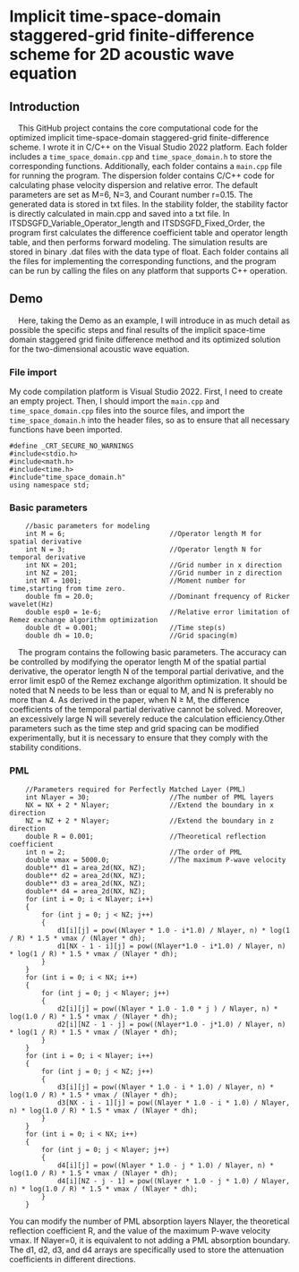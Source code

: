 # Implicit time-space-domain staggered-grid finite-difference scheme for 2D acoustic wave equation  
## Introduction
  &nbsp;&nbsp;&nbsp;&nbsp;This GitHub project contains the core computational code for the optimized implicit time-space-domain staggered-grid finite-difference scheme. I wrote it in C/C++ on the Visual Studio 2022 platform. Each folder includes a `time_space_domain.cpp` and `time_space_domain.h` to store the corresponding functions. Additionally, each folder contains a `main.cpp` file for running the program.
  The dispersion folder contains C/C++ code for calculating phase velocity dispersion and relative error. The default parameters are set as M=6, N=3, and Courant number r=0.15. The generated data is stored in txt files.
  In the stability folder, the stability factor is directly calculated in main.cpp and saved into a txt file.
  In ITSDSGFD_Variable_Operator_length and ITSDSGFD_Fixed_Order, the program first calculates the difference coefficient table and operator length table, and then performs forward modeling. The simulation results are stored in binary .dat files with the data type of float. Each folder contains all the files for implementing the corresponding functions, and the program can be run by calling the files on any platform that supports C++ operation.
## Demo
 &nbsp;&nbsp;&nbsp;&nbsp;Here, taking the Demo as an example, I will introduce in as much detail as possible the specific steps and final results of the implicit space-time domain staggered grid finite difference method and its optimized solution for the two-dimensional acoustic wave equation.
### File import
My code compilation platform is Visual Studio 2022. First, I need to create an empty project. Then, I should import the `main.cpp` and `time_space_domain.cpp` files into the source files, and import the `time_space_domain.h` into the header files, so as to ensure that all necessary functions have been imported.

```cpp{: .line-numbers}
#define _CRT_SECURE_NO_WARNINGS
#include<stdio.h>
#include<math.h>
#include<time.h>
#include"time_space_domain.h"
using namespace std;
```
### Basic parameters
```cpp{: .line-numbers}
	//basic parameters for modeling
	int M = 6;							//Operator length M for spatial derivative
	int N = 3;							//Operator length N for temporal derivative
	int NX = 201;						//Grid number in x direction
	int NZ = 201;						//Grid number in z direction
	int NT = 1001;						//Moment number for time,starting from time zero.
	double fm = 20.0;					//Dominant frequency of Ricker wavelet(Hz)		
	double esp0 = 1e-6;					//Relative error limitation of Remez exchange algorithm optimization
	double dt = 0.001;					//Time step(s)
	double dh = 10.0;					//Grid spacing(m)
```
&nbsp;&nbsp;&nbsp;&nbsp;The program contains the following basic parameters. The accuracy can be controlled by modifying the operator length M of the spatial partial derivative, the operator length N of the temporal partial derivative, and the error limit esp0 of the Remez exchange algorithm optimization. It should be noted that N needs to be less than or equal to M, and N is preferably no more than 4. As derived in the paper, when N ≥ M, the difference coefficients of the temporal partial derivative cannot be solved. Moreover, an excessively large N will severely reduce the calculation efficiency.Other parameters such as the time step and grid spacing can be modified experimentally, but it is necessary to ensure that they comply with the stability conditions.

### PML
```cpp{: .line-numbers}
	//Parameters required for Perfectly Matched Layer (PML)
	int Nlayer = 30;					//The number of PML layers
	NX = NX + 2 * Nlayer;				//Extend the boundary in x direction
	NZ = NZ + 2 * Nlayer;				//Extend the boundary in z direction
	double R = 0.001;					//Theoretical reflection coefficient
	int n = 2;							//The order of PML
	double vmax = 5000.0;				//The maximum P-wave velocity
	double** d1 = area_2d(NX, NZ);
	double** d2 = area_2d(NX, NZ);
	double** d3 = area_2d(NX, NZ);
	double** d4 = area_2d(NX, NZ);
	for (int i = 0; i < Nlayer; i++)
	{
		for (int j = 0; j < NZ; j++)
		{
			d1[i][j] = pow((Nlayer * 1.0 - i*1.0) / Nlayer, n) * log(1 / R) * 1.5 * vmax / (Nlayer * dh);
			d1[NX - 1 - i][j] = pow((Nlayer*1.0 - i*1.0) / Nlayer, n) * log(1 / R) * 1.5 * vmax / (Nlayer * dh);
		}
	}
	for (int i = 0; i < NX; i++)
	{
		for (int j = 0; j < Nlayer; j++)
		{
			d2[i][j] = pow((Nlayer * 1.0 - 1.0 * j ) / Nlayer, n) * log(1.0 / R) * 1.5 * vmax / (Nlayer * dh);
			d2[i][NZ - 1 - j] = pow((Nlayer*1.0 - j*1.0) / Nlayer, n) * log(1 / R) * 1.5 * vmax / (Nlayer * dh);
		}
	}
	for (int i = 0; i < Nlayer; i++)
	{
		for (int j = 0; j < NZ; j++)
		{
			d3[i][j] = pow((Nlayer * 1.0 - i * 1.0) / Nlayer, n) * log(1.0 / R) * 1.5 * vmax / (Nlayer * dh);
			d3[NX - i - 1][j] = pow((Nlayer * 1.0 - i * 1.0) / Nlayer, n) * log(1.0 / R) * 1.5 * vmax / (Nlayer * dh);
		}
	}
	for (int i = 0; i < NX; i++)
	{
		for (int j = 0; j < Nlayer; j++)
		{
			d4[i][j] = pow((Nlayer * 1.0 - j * 1.0) / Nlayer, n) * log(1.0 / R) * 1.5 * vmax / (Nlayer * dh);
			d4[i][NZ - j - 1] = pow((Nlayer * 1.0 - j * 1.0) / Nlayer, n) * log(1.0 / R) * 1.5 * vmax / (Nlayer * dh);
		}
	}
```
You can modify the number of PML absorption layers Nlayer, the theoretical reflection coefficient R, and the value of the maximum P-wave velocity vmax. If Nlayer=0, it is equivalent to not adding a PML absorption boundary. The d1, d2, d3, and d4 arrays are specifically used to store the attenuation coefficients in different directions.

